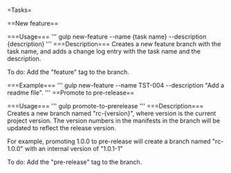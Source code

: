 =Tasks=

==New feature==

===Usage===
'''
gulp new-feature --name {task name} --description {description}
'''
===Description===
Creates a new feature branch with the task name, and adds a change log entry
with the task name and the description.

To do: Add the "feature" tag to the branch.

===Example===
'''
gulp new-feature --name TST-004 --description "Add a readme file".
'''
==Promote to pre-release==

===Usage===
'''
gulp promote-to-prerelease
'''
===Description===
Creates a new branch named "rc-{version}", where version is the current project version.
The version numbers in the manifests in the branch will be updated to reflect the release version.

For example, promoting 1.0.0 to pre-release will create a branch named "rc-1.0.0" with an internal
version of "1.0.1-1"

To do: Add the "pre-release" tag to the branch.
